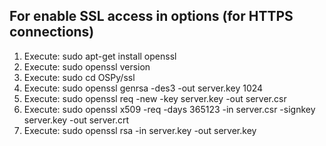 ## For enable SSL access in options (for HTTPS connections)
1. Execute: sudo apt-get install openssl
2. Execute: sudo openssl version
3. Execute: sudo cd OSPy/ssl
4. Execute: sudo openssl genrsa -des3 -out server.key 1024
5. Execute: sudo openssl req -new -key server.key -out server.csr
6. Execute: sudo openssl x509 -req -days 365123 -in server.csr -signkey server.key -out server.crt
7. Execute: sudo openssl rsa -in server.key -out server.key
